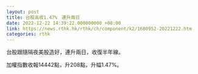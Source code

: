 ```yaml
---
layout: post
title: 台股高收1.47%　連升兩日
date: 2022-12-22 14:39:22.000000000 +08:00
link: https://news.rthk.hk/rthk/ch/component/k2/1680952-20221222.htm
categories: rthk
---
```


台股跟隨隔夜美股造好，連升兩日，收復半年線。

加權指數收報14442點，升208點，升幅1.47%。
